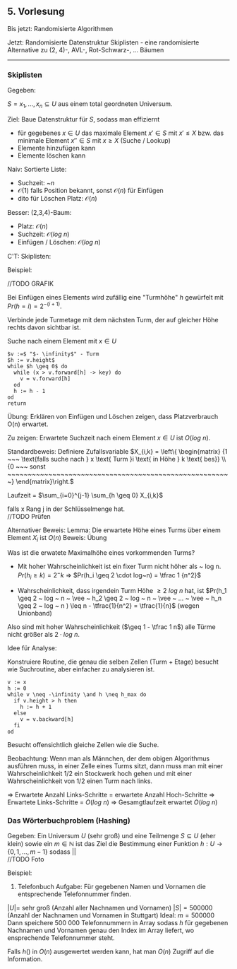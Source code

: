 ## 5. Vorlesung

Bis jetzt: Randomisierte Algorithmen

Jetzt: Randomisierte Datenstruktur
Skiplisten - eine randomisierte Alternative zu (2, 4)-, AVL-, Rot-Schwarz-, ... Bäumen

---

### Skiplisten

Gegeben:

$S = {x_1, ..., x_n} \subseteq U$ aus einem total geordneten Universum.

Ziel:
Baue Datenstruktur für $S$, sodass man effiziernt
- für gegebenes $x \in U$ das maximale Element $x' \in S$ mit $x' \leq X$ bzw. das minimale Element $x'' \in S$ mit $x \geq X$
 (Suche / Lookup)
- Elemente hinzufügen kann
- Elemente löschen kann

Naiv:
Sortierte Liste:
- Suchzeit: ~$n$
- $\mathcal{O}(1)$ falls Position bekannt, sonst $\mathcal{O}(n)$ für Einfügen
- dito für Löschen
Platz: $\mathcal{O}(n)$

Besser:
(2,3,4)-Baum:
- Platz: $\mathcal{O}(n)$
- Suchzeit: $\mathcal{O}(log~n)$
- Einfügen / Löschen: $\mathcal{O}(log~n)$

C'T:
Skiplisten:

Beispiel:

//TODO GRAFIK

Bei Einfügen eines Elements wird zufällig eine "Turmhöhe" $h$ gewürfelt mit $Pr(h = i) = 2^{-(i + 1)}$.

Verbinde jede Turmetage mit dem nächsten Turm, der auf gleicher Höhe rechts davon sichtbar ist.

Suche nach einem Element mit $x \in U$

```
$v :=$ "$- \infinity$" - Turm
$h := v.height$
while $h \geq 0$ do
  while (x > v.forward[h] -> key) do
    v = v.forward[h]
  od
  h := h - 1
od
return
```

Übung:
Erklären von Einfügen und Löschen zeigen, dass Platzverbrauch O(n) erwartet.

Zu zeigen: Erwartete Suchzeit nach einem Element $x \in U$ ist $O(log~n)$.

Standardbeweis:
Definiere Zufallsvariable
$X_{i,k} = \left\{
\begin{matrix}
    {1 ~~~ \text{falls suche nach } x \text{ Turm }i \text{ in Höhe } k \text{ bes}} \\
    {0 ~~~ sonst ~~~~~~~~~~~~~~~~~~~~~~~~~~~~~~~~~~~~~~~~~~~~~~~~~~~~~~~}
\end{matrix}\right.$

Laufzeit = $\sum_{i=0}^{j-1} \sum_{h \geq 0} X_{i,k}$

falls x Rang j in der Schlüsselmenge hat.  
//TODO Prüfen

Alternativer Beweis:
Lemma:
Die erwartete Höhe eines Turms über einem Element $X_i$ ist $O(n)$
Beweis:
Übung

Was ist die erwatete Maximalhöhe eines vorkommenden Turms?

- Mit hoher Wahrscheinlichkeit ist ein fixer Turm nicht höher als ~ log n. $Pr(h_i \geq k) = 2 ^-k$ => $Pr(h_i \geq 2 \cdot log~n) = \tfrac 1 {n^2}$

- Wahrscheinlichkeit, dass irgendein Turm Höhe $\geq 2 ~log~ n$ hat, ist $Pr(h_1 \geq 2 ~ log ~ n ~ \vee ~ h_2 \geq 2 ~ log ~ n ~ \vee ~ ... ~ \vee ~ h_n \geq 2 ~ log ~ n ) \leq n - \tfrac{1}{n^2} = \tfrac{1}{n}$ (wegen Unionband)

Also sind mit hoher Wahrscheinlichkeit ($\geq 1 - \tfrac 1 n$) alle Türme nicht größer als $2 \cdot log~n$.

Idee für Analyse:

Konstruiere Routine, die genau die selben Zellen (Turm + Etage) besucht wie Suchroutine, aber einfacher zu analysieren ist.

```
v := x
h := 0
while v \neq -\infinity \and h \neq h_max do
  if v.height > h then
    h := h + 1
  else
    v = v.backward[h]
  fi
od
```

Besucht offensichtlich gleiche Zellen wie die Suche.

Beobachtung:
Wenn man als Männchen, der dem obigen Algorithmus ausführen muss, in einer Zelle eines Turms sitzt, dann muss man mit einer Wahrscheinlichkeit 1/2 ein Stockwerk hoch gehen und mit einer Wahrscheinlichkeit von 1/2 einen Turm nach links.

=> Erwartete Anzahl Links-Schritte = erwartete Anzahl Hoch-Schritte
=> Erwartete Links-Schritte = $O(log~n)$
=> Gesamgtlaufzeit erwartet $O(log~n)$

### Das Wörterbuchproblem (Hashing)

Gegeben: Ein Universum $U$ (sehr groß) und eine Teilmenge $S \subseteq U$ (eher klein) sowie ein $m \in \mathbb{N}$ ist das Ziel die Bestimmung einer Funktion
$h : U \rightarrow \{0,1,...,m-1\}$
sodass
$||$  
//TODO Foto

Beispiel:
1) Telefonbuch
Aufgabe: Für gegebenen Namen und Vornamen die entsprechende Telefonnummer finden.

$|U| =$ sehr groß (Anzahl aller Nachnamen und Vornamen)
$|S| = 500 000$ (Anzahl der Nachnamen und Vornamen in Stuttgart)
Ideal: $m = 500 000$
Dann speichere 500 000 Telefonnummern in Array sodass $h$ für gegebenen Nachnamen und Vornamen genau den Index im Array liefert, wo ensprechende Telefonnummer steht.

Falls $h()$ in $O(n)$ ausgewertet werden kann, hat man $O(n)$ Zugriff auf die Information.
